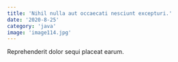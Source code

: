 ```yaml
---
title: 'Nihil nulla aut occaecati nesciunt excepturi.'
date: '2020-8-25'
category: 'java'
image: 'image114.jpg'
---
```


Reprehenderit dolor sequi placeat earum.
